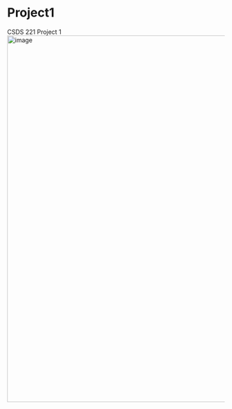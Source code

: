# Project1
CSDS 221 Project 1
<img width="849" alt="image" src="https://user-images.githubusercontent.com/41461150/226152567-89f9778f-702f-4145-b93b-88e816bb6d0c.png">
